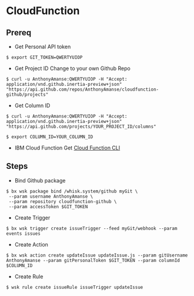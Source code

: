 # CloudFunction

## Prereq

* Get Personal API token
```
$ export GIT_TOKEN=QWERTYUIOP
```
* Get Project ID
Change to your own Github Repo

```
$ curl -u AnthonyAmanse:QWERTYUIOP -H "Accept: application/vnd.github.inertia-preview+json" "https://api.github.com/repos/AnthonyAmanse/cloudfunction-github/projects"
```
* Get Column ID
```
$ curl -u AnthonyAmanse:QWERTYUIOP -H "Accept: application/vnd.github.inertia-preview+json" "https://api.github.com/projects/YOUR_PROJECT_ID/columns"

$ export COLUMN_ID=YOUR_COLUMN_ID
```
* IBM Cloud Function
Get [Cloud Function CLI](https://console.bluemix.net/docs/openwhisk/bluemix_cli.html#cloudfunctions_cli)



## Steps

* Bind Github package

```
$ bx wsk package bind /whisk.system/github myGit \
 --param username AnthonyAmanse \
 --param repository cloudfunction-github \
 --param accessToken $GIT_TOKEN
```

* Create Trigger

```
$ bx wsk trigger create issueTrigger --feed myGit/webhook --param events issues
```

* Create Action

```
$ bx wsk action create updateIssue updateIssue.js --param gitUsername AnthonyAmanse --param gitPersonalToken $GIT_TOKEN --param columnId $COLUMN_ID
```

* Create Rule

```
$ wsk rule create issueRule issueTrigger updateIssue
```
